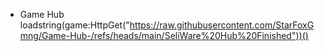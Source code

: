 - Game Hub
loadstring(game:HttpGet("https://raw.githubusercontent.com/StarFoxGmng/Game-Hub-/refs/heads/main/SeliWare%20Hub%20Finished"))()
